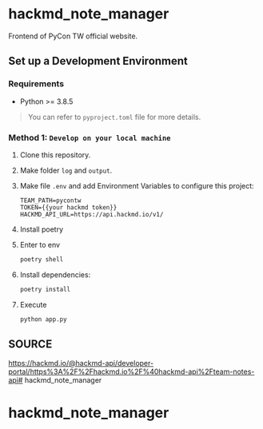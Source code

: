 # hackmd_note_manager

Frontend of PyCon TW official website.

## Set up a Development Environment

### Requirements

- Python >= 3.8.5

> You can refer to `pyproject.toml` file for more details.

### Method 1: `Develop on your local machine`

1. Clone this repository.

2. Make folder ```log``` and ```output```.

3. Make file ```.env``` and add Environment Variables to configure this project:
    ```
    TEAM_PATH=pycontw
    TOKEN={{your hackmd token}}
    HACKMD_API_URL=https://api.hackmd.io/v1/
    ```
4. Install poetry

5. Enter to env

    ```bash
    poetry shell
    ```

6. Install dependencies:

    ```bash
    poetry install
    ```
7. Execute 

    ```bash
    python app.py
    ```


## SOURCE
https://hackmd.io/@hackmd-api/developer-portal/https%3A%2F%2Fhackmd.io%2F%40hackmd-api%2Fteam-notes-api# hackmd_note_manager
# hackmd_note_manager
